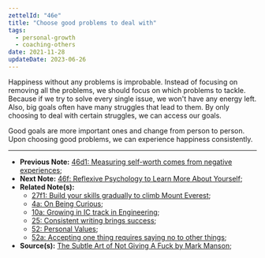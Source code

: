 ```yaml
---
zettelId: "46e"
title: "Choose good problems to deal with"
tags:
  - personal-growth
  - coaching-others
date: 2021-11-28
updateDate: 2023-06-26
---
```


Happiness without any problems is improbable. Instead of focusing on removing all the problems, we should focus on which problems to tackle. Because if we try to solve every single issue, we won't have any energy left. Also, big goals often have many struggles that lead to them. By only choosing to deal with certain struggles, we can access our goals.

Good goals are more important ones and change from person to person. Upon choosing good problems, we can experience happiness consistently.

---

- **Previous Note:** [46d1: Measuring self-worth comes from negative experiences](/notes/46d1/);
- **Next Note:** [46f: Reflexive Psychology to Learn More About Yourself](/notes/46f/);
- **Related Note(s):**
  - [27f1: Build your skills gradually to climb Mount Everest](/notes/27f1/);
  - [4a: On Being Curious](/notes/4a/);
  - [10a: Growing in IC track in Engineering](/notes/10a/);
  - [25: Consistent writing brings success](/notes/25/);
  - [52: Personal Values](/notes/52/);
  - [52a: Accepting one thing requires saying no to other things](/notes/52a/);
- **Source(s):** [The Subtle Art of Not Giving A Fuck by Mark Manson](/books/the-subtle-art-of-not-giving-a-fuck-by-mark-manson-book-summary-review-and-notes/);

